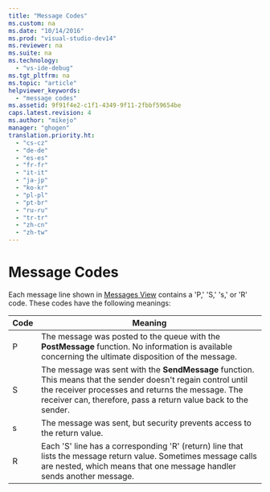 ```yaml
---
title: "Message Codes"
ms.custom: na
ms.date: "10/14/2016"
ms.prod: "visual-studio-dev14"
ms.reviewer: na
ms.suite: na
ms.technology: 
  - "vs-ide-debug"
ms.tgt_pltfrm: na
ms.topic: "article"
helpviewer_keywords: 
  - "message codes"
ms.assetid: 9f91f4e2-c1f1-4349-9f11-2fbbf59654be
caps.latest.revision: 4
ms.author: "mikejo"
manager: "ghogen"
translation.priority.ht: 
  - "cs-cz"
  - "de-de"
  - "es-es"
  - "fr-fr"
  - "it-it"
  - "ja-jp"
  - "ko-kr"
  - "pl-pl"
  - "pt-br"
  - "ru-ru"
  - "tr-tr"
  - "zh-cn"
  - "zh-tw"
---
```

# Message Codes
Each message line shown in [Messages View](../debugger/messages-view.md) contains a 'P,' 'S,' 's,' or 'R' code. These codes have the following meanings:  
  
|Code|Meaning|  
|----------|-------------|  
|P|The message was posted to the queue with the **PostMessage** function. No information is available concerning the ultimate disposition of the message.|  
|S|The message was sent with the **SendMessage** function. This means that the sender doesn't regain control until the receiver processes and returns the message. The receiver can, therefore, pass a return value back to the sender.|  
|s|The message was sent, but security prevents access to the return value.|  
|R|Each 'S' line has a corresponding 'R' (return) line that lists the message return value. Sometimes message calls are nested, which means that one message handler sends another message.|